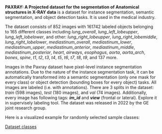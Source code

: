 **PAXRAY: A Projected dataset for the segmentation of Anatomical structures in X-RAY data** is a dataset for instance segmentation, semantic segmentation, and object detection tasks. It is used in the medical industry. 

The dataset consists of 852 images with 161742 labeled objects belonging to 165 different classes including *lung_overall*, *lung_left_lobeupper*, *lung_left_lobelower*, and other: *lung_right_lobeupper*, *lung_right_lobemiddle*, *lung_right_lobelower*, *mediastinum_overall*, *mediastinum_lower*, *mediastinum_upper*, *mediastinum_anterior*, *mediastinum_middle*, *mediastinum_posterior*, *heart*, *airways*, *esophagus*, *aorta*, *aorta_arch*, *bones*, *spine*, *t1*, *t2*, *t3*, *t4*, *t5*, *t6*, *t7*, *t8*, *t9*, and 137 more.

Images in the Paxray dataset have pixel-level instance segmentation annotations. Due to the nature of the instance segmentation task, it can be automatically transformed into a semantic segmentation (only one mask for every class) or object detection (bounding boxes for every object) tasks. All images are labeled (i.e. with annotations). There are 3 splits in the dataset: *train* (598 images), *test* (180 images), and *val* (74 images). Additionally, every image has following tags: ***im_id*** and ***view*** (frontal or lateral). Explore it in supervisely labeling tool. The dataset was released in 2022 by the GE joint research group.

Here is a visualized example for randomly selected sample classes:

[Dataset classes](https://github.com/dataset-ninja/paxray/raw/main/visualizations/classes_preview.webm)
